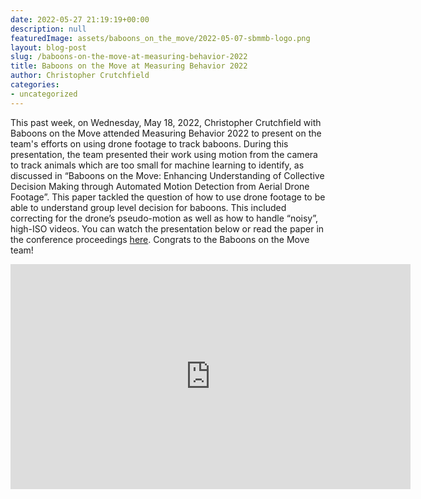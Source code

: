 ```yaml
---
date: 2022-05-27 21:19:19+00:00
description: null
featuredImage: assets/baboons_on_the_move/2022-05-07-sbmmb-logo.png
layout: blog-post
slug: /baboons-on-the-move-at-measuring-behavior-2022
title: Baboons on the Move at Measuring Behavior 2022
author: Christopher Crutchfield
categories:
- uncategorized
---
```

This past week, on Wednesday, May 18, 2022, Christopher Crutchfield with Baboons on the Move attended Measuring Behavior 2022 to present on the team's efforts on using drone footage to track baboons. During this presentation, the team presented their work using motion from the camera to track animals which are too small for machine learning to identify, as discussed in “Baboons on the Move: Enhancing Understanding of Collective Decision Making through Automated Motion Detection from Aerial Drone Footage”. This paper tackled the question of how to use drone footage to be able to understand group level decision for baboons. This included correcting for the drone’s pseudo-motion as well as how to handle “noisy”, high-ISO videos. You can watch the presentation below or read the paper in the conference proceedings [here](https://doi.org/10.6084/m9.figshare.13013717). Congrats to the Baboons on the Move team!

<iframe title="Baboons on the Move - Measuring Behavior 2022 Presentation" width="640" height="360" src="https://www.youtube.com/embed/SJzwBpTVgsU?feature=oembed" frameborder="0" allow="accelerometer; autoplay; clipboard-write; encrypted-media; gyroscope; picture-in-picture; web-share" referrerpolicy="strict-origin-when-cross-origin" allowfullscreen=""></iframe>